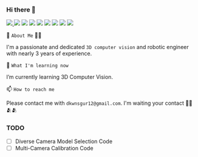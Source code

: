 ### Hi there 👋


<a href="https://www.instagram.com/jjic_sae_/" target="_blank">
<img src="https://img.shields.io/badge/Instagram-405DE6?style=social&logo=Instagram&logoColor=C13584"/>
</a>
<img src="https://img.shields.io/badge/dkwnsgur12@gmail.com-405DE6?style=social&logo=Gmail&logoColor=#EA4335"/>
</a>
<img src="https://img.shields.io/badge/YouTube-405DE6?style=social&logo=YouTube&logoColor=#FF0000"/>
</a>

<img src="https://img.shields.io/badge/Python-405DE6?style=social&logo=Python&logoColor=3776AB"/>
</a>
<img src="https://img.shields.io/badge/Pytorch-405DE6?style=social&logo=PyTorch&logoColor=#EE4C2C"/>
</a>
<img src="https://img.shields.io/badge/C++-405DE6?style=social&logo=C&logoColor=#00599C"/>
</a>
<img src="https://img.shields.io/badge/OpenCV-405DE6?style=social&logo=OpenCV&logoColor=#5C3EE8"/>
</a>
<img src="https://img.shields.io/badge/Blender-405DE6?style=social&logo=Blender&logoColor=#E87D0D"/>
</a>
<img src="https://img.shields.io/badge/ROS-405DE6?style=social&logo=ROS&logoColor=#22314E"/>
</a>


<!--
This github is a ✨ _special_ ✨ repository because its `README.md` (this file) appears on your GitHub profile.
-->

🔭  `About Me` 🤖📸

I'm a passionate and dedicated `3D computer vision` and robotic engineer  with nearly 3 years of experience. 

🌱 `What I'm learning now`

I’m currently learning 3D Computer Vision.

📫 `How to reach me`

Please contact me with `dkwnsgur12@gmail.com`. I'm waiting your contact 🤗🤗🫂🫂


### TODO
- [ ] Diverse Camera Model Selection Code
- [ ] Multi-Camera Calibration Code

<!-- - 🔭 I’m currently working on ...
- 🌱 I’m currently learning ...
- 👯 I’m looking to collaborate on ...
- 🤔 I’m looking for help with ...
- 💬 Ask me about ...

- 😄 Pronouns: ...
- ⚡ Fun fact: ...

![CJH's GitHub stats](https://github-readme-stats.vercel.app/api?username=cjh1995-ros&show_icons=true&theme=radical) -->
